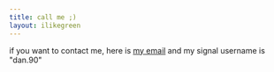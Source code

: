 ```yaml
---
title: call me ;)
layout: ilikegreen
---
```

if you want to contact me, here is [my email](mailto:website@danielpadrta.cz) and my signal username is "dan.90"
